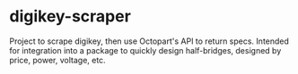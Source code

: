 # digikey-scraper

Project to scrape digikey, then use Octopart's API to return specs. Intended for integration into a package to quickly design half-bridges, designed by price, power, voltage, etc.

